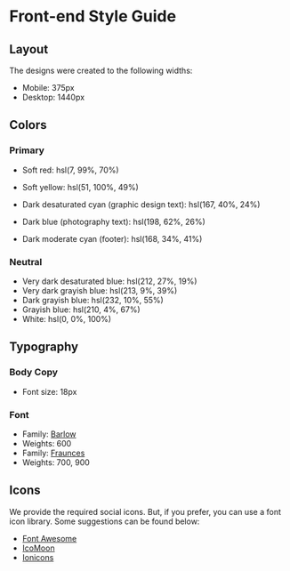 # Front-end Style Guide

## Layout

The designs were created to the following widths:

- Mobile: 375px
- Desktop: 1440px

## Colors

### Primary

- Soft red: hsl(7, 99%, 70%)
- Soft yellow: hsl(51, 100%, 49%)

- Dark desaturated cyan (graphic design text): hsl(167, 40%, 24%)
- Dark blue (photography text): hsl(198, 62%, 26%)

- Dark moderate cyan (footer): hsl(168, 34%, 41%)

### Neutral

- Very dark desaturated blue: hsl(212, 27%, 19%) 
- Very dark grayish blue: hsl(213, 9%, 39%) 
- Dark grayish blue: hsl(232, 10%, 55%) 
- Grayish blue: hsl(210, 4%, 67%)
- White: hsl(0, 0%, 100%) 

## Typography

### Body Copy

- Font size: 18px

### Font

- Family: [Barlow](https://fonts.google.com/specimen/Barlow)
- Weights: 600
- Family: [Fraunces](https://fonts.google.com/specimen/Fraunces)
- Weights: 700, 900

## Icons

We provide the required social icons. But, if you prefer, you can use a font icon library. Some suggestions can be found below:

- [Font Awesome](https://fontawesome.com)
- [IcoMoon](https://icomoon.io)
- [Ionicons](https://ionicons.com)
